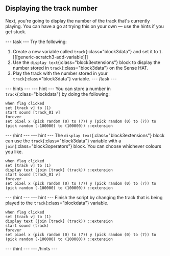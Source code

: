 ## Displaying the track number

Next, you're going to display the number of the track that's currently playing. You can have a go at trying this on your own — use the hints if you get stuck.

--- task ---
Try the following:
1. Create a new variable called `track`{:class="block3data"} and set it to `1`.
   [[[generic-scratch3-add-variable]]]
1. Use the `display text`{:class="block3extensions"} block to display the number stored in `track`{:class="block3data"} on the Sense HAT.
1. Play the track with the number stored in your `track`{:class="block3data"} variable.
--- /task ---

--- hints --- --- hint ---
You can store a number in `track`{:class="blockdata"} by doing the following:
```blocks
when flag clicked
set [track v] to (1)
start sound [track_01 v]
forever
set pixel x (pick random (0) to (7)) y (pick random (0) to (7)) to (pick random (-100000) to (100000)) ::extension
```
--- /hint --- --- hint ---
The `display text`{:class="block3extensions"} block can use the `track`{:class="block3data"} variable with a `join`{:class="block3operators"} block. You can choose whichever colours you like.
```blocks
when flag clicked
set [track v] to (1)
display text (join [track] (track)) ::extension
start sound [track_01 v]
forever
set pixel x (pick random (0) to (7)) y (pick random (0) to (7)) to (pick random (-100000) to (100000)) ::extension
```
--- /hint --- --- hint ---
Finish the script by changing the track that is being played to the `track`{:class="blockdata"} variable.
```blocks
when flag clicked
set [track v] to (1)
display text (join [track] (track)) ::extension
start sound (track)
forever
set pixel x (pick random (0) to (7)) y (pick random (0) to (7)) to (pick random (-100000) to (100000)) ::extension
```
--- /hint --- --- /hints ---
